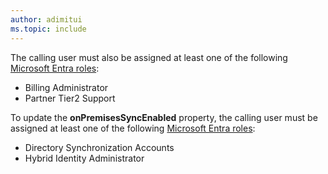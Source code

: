 ```yaml
---
author: adimitui
ms.topic: include
---
```


The calling user must also be assigned at least one of the following [Microsoft Entra roles](/azure/active-directory/roles/permissions-reference?toc=%2Fgraph%2Ftoc.json):

- Billing Administrator
- Partner Tier2 Support

To update the **onPremisesSyncEnabled** property, the calling user must be assigned at least one of the following [Microsoft Entra roles](/azure/active-directory/roles/permissions-reference?toc=%2Fgraph%2Ftoc.json):

- Directory Synchronization Accounts
- Hybrid Identity Administrator
